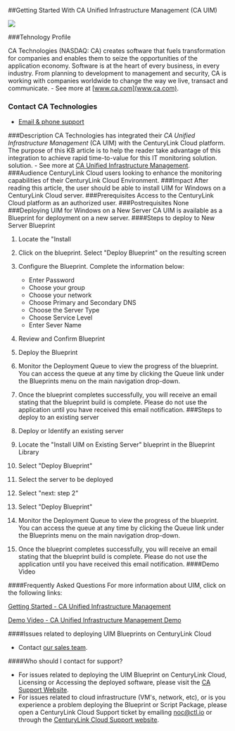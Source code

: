 ##Getting Started With CA Unified Infrastructure Management (CA UIM)

![](http://www.infotechgroup.com/wp-content/uploads/2014/08/CA-Technologies-logo.png)

###Tehnology Profile 

CA Technologies (NASDAQ: CA) creates software that fuels transformation for companies and enables them to seize the opportunities of the application economy. Software is at the heart of every business, in every industry. From planning to development to management and security, CA is working with companies worldwide to change the way we live, transact and communicate. - See more at [www.ca.com](www.ca.com).

### Contact CA Technologies 
- [Email & phone support](https://www.ca.com/us/contact/call-me.aspx)

###Description
CA Technologies has integrated their _CA Unified Infrastructure Management_ (CA UIM) with the CenturyLink Cloud platform.  The purpose of this KB article is to help the reader take advantage of this integration to achieve rapid time-to-value for this IT monitoring solution. solution. - See more at [CA Unified Infrastructure Management](www.ca.com/us/opscenter/ca-unified-infrastructure-management.aspx?intcmp=searchresultclick&resultnum=1).
###Audience 
CenturyLink Cloud users looking to enhance the monitoring capabilities of their CenturyLink Cloud Environment.
###Impact 
After reading this article, the user should be able to install UIM for Windows on a CenturyLink Cloud server.
###Prerequisites 
Access to the CenturyLink Cloud platform as an authorized user.
###Postrequisites 
None
###Deploying UIM for Windows on a New Server
CA UIM is available as a Blueprint for deployment on a new server.
####Steps to deploy to New Server Blueprint 
  1. Locate the "Install 
  2. Click on the blueprint. Select "Deploy Blueprint" on the resulting screen
  3. Configure the Blueprint. Complete the information below:
	  - Enter Password 
	  - Choose your group 
	  - Choose your network 
	  - Choose Primary and Secondary DNS
	  - Choose the Server Type 
	  - Choose Service Level 
	  - Enter Sever Name
  4. Review and Confirm Blueprint 
  5. Deploy the Blueprint 
  6. Monitor the Deployment Queue to view the progress of the blueprint. You can access the queue at any time by clicking the Queue link under the Blueprints menu on the main navigation drop-down.
  7. Once the blueprint completes successfully, you will receive an email stating that the blueprint build is complete. Please do not use the application until you have received this email notification.
###Steps to deploy to an existing server 

  1. Deploy or Identify an existing server
  2. Locate the "Install UIM on Existing Server" blueprint in the Blueprint Library
  3. Select "Deploy Blueprint"
  4. Select the server to be deployed
  5. Select "next: step 2"
  6. Select "Deploy Blueprint"
  7. Monitor the Deployment Queue to view the progress of the blueprint. You can access the queue at any time by clicking the Queue link under the Blueprints menu on the main navigation drop-down.
  8. Once the blueprint completes successfully, you will receive an email stating that the blueprint build is complete. Please do not use the application until you have received this email notification.
####Demo Video 

####Frequently Asked Questions 
For more information about UIM, click on the following links:

[Getting Started - CA Unified Infrastructure Management](https://wiki.ca.com/display/UIM83/Getting+Started)

[Demo Video - CA Unified Infrastructure Management Demo](http://www.ca.com/us/opscenter/ca-unified-infrastructure-management.aspx)


####Issues related to deploying UIM Blueprints on CenturyLink Cloud 
- Contact [our sales team](sales@ca.com).

####Who should I contact for support?
- For issues related to deploying the UIM Blueprint on CenturyLink Cloud, Licensing or Accessing the deployed software, please visit the [CA Support Website](http://www.ca.com/us/support.aspx?intcmp=headernav).
- For issues related to cloud infrastructure (VM's, network, etc), or is you experience a problem deploying the Blueprint or Script Package, please open a CenturyLink Cloud Support ticket by emailing [noc@ctl.io](noc@ctl.io) or through the [CenturyLink Cloud Support website](https://support.ctl.io/hc/en-us/requests/new).
